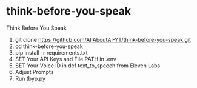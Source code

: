 # think-before-you-speak
Think Before You Speak

1. git clone https://github.com/AllAboutAI-YT/think-before-you-speak.git
2. cd think-before-you-speak
3. pip install -r requirements.txt
4. SET Your API Keys and File PATH in .env
5. SET Your Voice ID in def text_to_speech from Eleven Labs
6. Adjust Prompts
7. Run tbyp.py
